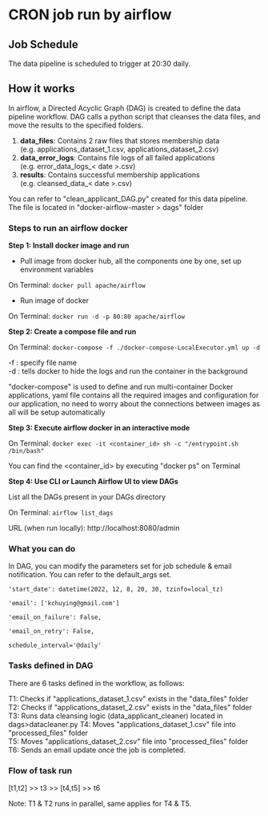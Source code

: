 # CRON job run by airflow

## Job Schedule
The data pipeline is scheduled to trigger at 20:30 daily.

## How it works

In airflow, a Directed Acyclic Graph (DAG) is created to define the data pipeline workflow. DAG calls a python script that cleanses the data files, and move the results to the specified folders.

1. **data_files**: Contains 2 raw files that stores membership data  
(e.g. applications_dataset_1.csv, applications_dataset_2.csv)  
2. **data_error_logs**: Contains file logs of all failed applications  
(e.g. error_data_logs_< date >.csv)  
3. **results**: Contains successful membership applications  
(e.g. cleansed_data_< date >.csv)

You can refer to "clean_applicant_DAG.py" created for this data pipeline. The file is located in "docker-airflow-master > dags" folder

### Steps to run an airflow docker

**Step 1: Install docker image and run**

- Pull image from docker hub, all the components one by one, set up environment variables

On Terminal:
`docker pull apache/airflow`

- Run image of docker

On Terminal:
`docker run -d -p 80:80 apache/airflow`

**Step 2: Create a compose file and run**

On Terminal:
`docker-compose -f ./docker-compose-LocalExecutor.yml up -d`

>
-f : specify file name  
-d : tells docker to hide the logs and run the container in the background

"docker-compose" is used to define and run multi-container Docker applications, yaml file contains all the required images and configuration for our application, no need to worry about the connections between images as all will be setup automatically

**Step 3: Execute airflow docker in an interactive mode**

On Terminal:
`docker exec -it <container_id> sh -c "/entrypoint.sh /bin/bash"`

You can find the <container_id> by executing "docker ps" on Terminal

**Step 4: Use CLI or Launch Airflow UI to view DAGs**

List all the DAGs present in your DAGs directory

On Terminal:
`airflow list_dags`

URL (when run locally): http://localhost:8080/admin

### What you can do
In DAG, you can modify the parameters set for job schedule & email notification.
You can refer to the default_args set.

`'start_date': datetime(2022, 12, 8, 20, 30, tzinfo=local_tz)`

`'email': ['kchuying@gmail.com']`

`'email_on_failure': False,`

`'email_on_retry': False,`

`schedule_interval='@daily'`

### Tasks defined in DAG
There are 6 tasks defined in the workflow, as follows:

>
T1: Checks if "applications_dataset_1.csv" exists in the "data_files" folder  
T2: Checks if "applications_dataset_2.csv" exists in the "data_files" folder  
T3: Runs data cleansing logic (data_applicant_cleaner) located in dags>datacleaner.py
T4: Moves "applications_dataset_1.csv" file into "processed_files" folder  
T5: Moves "applications_dataset_2.csv" file into "processed_files" folder  
T6: Sends an email update once the job is completed.  

### Flow of task run
[t1,t2] >> t3 >> [t4,t5] >> t6

Note: T1 & T2 runs in parallel, same applies for T4 & T5.
